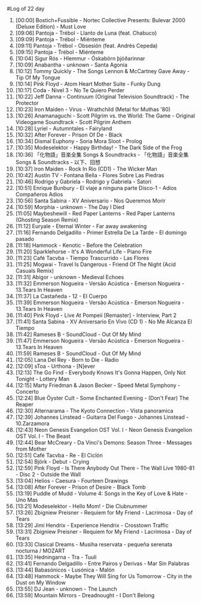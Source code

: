 #Log of 22 day

1. [00:00] Bostich+Fussible - Nortec Collective Presents: Bulevar 2000 (Deluxe Edition) - Must Love
1. [09:06] Pantoja - Trébol - Llanto de Luna (feat. Chabuco)
1. [09:09] Pantoja - Trébol - Miénteme
1. [09:11] Pantoja - Trébol - Obsesión (feat. Andrés Cepeda)
1. [09:15] Pantoja - Trébol - Miénteme
1. [10:04] Sigur Rós - Hlemmur - Óskabörn þjóðarinnar
1. [10:09] Anabantha - unknown - Santa Agonia
1. [10:12] Tommy Quickly - The Songs Lennon & McCartney Gave Away - Tip Of My Tongue
1. [10:14] Pink Floyd - Atom Heart Mother Suite - Funky Dung
1. [10:17] Coda - Nivel 3 - No Te Quiero Perder
1. [10:22] Jeff Danna - Continuum (Original Television Soundtrack) - The Protector
1. [10:23] Iron Maiden - Virus - Wrathchild (Metal for Muthas '80)
1. [10:26] Anamanaguchi - Scott Pilgrim vs. the World: The Game - Original Videogame Soundtrack - Scott Pilgrim Anthem
1. [10:28] Lyriel - Autumntales - Fairyland
1. [10:32] After Forever - Prison Of De - Black
1. [10:34] Dismal Euphony - Soria Mora Sloot - Prolog
1. [10:35] Modeselektor - Happy Birthday! - The Dark Side of the Frog
1. [10:36] 「化物語」音楽全集 Songs & Soundtracks - 「化物語」音楽全集 Songs & Soundtracks - 以下、回想
1. [10:37] Iron Maiden - Rock In Rio (CD1) - The Wicker Man
1. [10:42] Austin TV - Fontana Bella - Flores Sobre Las Piedras
1. [10:46] Rodrigo y Gabriela - Rodrigo y Gabriela - Satori
1. [10:51] Enrique Bunbury - El viaje a ninguna parte Disco-1 - Adios Compañeros Adios
1. [10:56] Santa Sabina - XV Aniversario - Nos Queremos Morir
1. [10:59] Morphia - unknown - The Day I Died
1. [11:05] Maybeshewill - Red Paper Lanterns - Red Paper Lanterns (Ghosting Season Remix)
1. [11:12] Euryale - Eternal Winter - Far away awakening
1. [11:16] Fernando Delgadillo - Primer Estrella De La Tarde - El domingo pasado
1. [11:18] Hammock - Kenotic - Before the Celebration
1. [11:20] Sparklehorse - It's A Wonderful Life - Piano Fire
1. [11:23] Café Tacvba - Tiempo Trascurrido - Las Flores
1. [11:25] Mogwai - Travel Is Dangerous - Friend Of The Night (Acid Casuals Remix)
1. [11:31] Abigor - unknown - Medieval Echoes
1. [11:32] Emmerson Nogueira - Versão Acústica - Emerson Nogueira - 13.Tears In Heaven
1. [11:37] La Castañeda - 12 - El Cuerpo
1. [11:39] Emmerson Nogueira - Versão Acústica - Emerson Nogueira - 13.Tears In Heaven
1. [11:40] Pink Floyd - Live At Pompeii [Remaster] - Interview, Part 2
1. [11:41] Santa Sabina - XV Aniversario En Vivo (CD 1) - No Me Alcanza El Tiempo
1. [11:42] Rameses B - SoundCloud - Out Of My Mind
1. [11:47] Emmerson Nogueira - Versão Acústica - Emerson Nogueira - 13.Tears In Heaven
1. [11:59] Rameses B - SoundCloud - Out Of My Mind
1. [12:05] Lana Del Rey - Born to Die - Radio
1. [12:09] sToa - Urthona - [N]ever
1. [12:13] The Go Find - Everybody Knows It's Gonna Happen, Only Not Tonight - Lottery Man
1. [12:15] Marty Friedman & Jason Becker - Speed Metal Symphony - Concerto
1. [12:24] Blue Öyster Cult - Some Enchanted Evening - (Don't Fear) The Reaper
1. [12:30] Alternarama - The Kyoto Connection - Vista panoramica
1. [12:39] Johannes Linstead - Guitarra Del Fuego - Johannes Linstead - 10.Zarzamora
1. [12:43] Neon Genesis Evangelion OST Vol. I - Neon Genesis Evangelion OST Vol. I - The Beast
1. [12:44] Bear McCreary - Da Vinci's Demons: Season Three - Messages from Mother
1. [12:51] Café Tacvba - Re - El Ciclón
1. [12:54] Björk - Debut - Crying
1. [12:59] Pink Floyd - Is There Anybody Out There - The Wall Live 1980-81 - Disc 2 - Outside the Wall
1. [13:04] Helios - Caesura - Fourteen Drawings
1. [13:08] After Forever - Prison of Desire - Black Tomb
1. [13:19] Puddle of Mudd - Volume 4: Songs in the Key of Love & Hate - Uno Mas
1. [13:21] Modeselektor - Hello Mom! - Die Clubnummer
1. [13:26] Zbigniew Preisner - Requiem for My Friend - Lacrimosa - Day of Tears
1. [13:29] Jimi Hendrix - Experience Hendrix - Crosstown Traffic
1. [13:31] Zbigniew Preisner - Requiem for My Friend - Lacrimosa - Day of Tears
1. [13:33] Clasical Dreams - Musiha reservata - pequeña serenata nocturna /  MOZART
1. [13:35] Hedningarna - Tra - Tuuli
1. [13:41] Fernando Delgadillo - Entre Pairos y Derivas - Mar Sin Palabras
1. [13:44] Babasónicos - Lusónica - Malón
1. [13:48] Hammock - Maybe They Will Sing for Us Tomorrow - City in the Dust on My Window
1. [13:55] DJ Jean - unknown - The Launch
1. [13:59] Mountain Mirrors - Dreadnought - I Don't Belong

